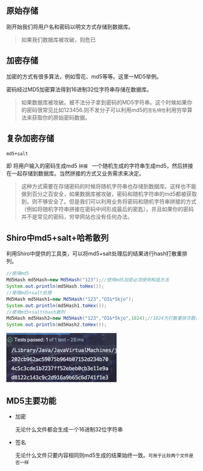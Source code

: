 ## 原始存储

刚开始我们将用户名和密码以明文方式存储到数据库。

> 如果我们数据库被攻破，则危已

## 加密存储

加密的方式有很多算法，例如雪花、md5等等。这里一MD5举例。

密码经过MD5加密算法得到16进制32位字符串存储在数据库。

> 如果数据库被攻破。被不法分子拿到密码的MD5字符串。这个时候如果你的密码很常见比如123456.则不发分子可以利用md5的`签名特性`利用穷举算法来获取你的原始密码数据。

## 复杂加密存储

`md5+salt `

即 将用户输入的密码生成md5   `拼接 `  一个随机生成的字符串生成md5，然后拼接在一起存储到数据库。当然拼接的方式又业务需求来决定。

> 这种方式需要在存储密码的时候将随机字符串也存储到数据库。这样也不能做到百分之百安全，如果数据库被攻破，密码和随机字符串的md5都被获取到，则不够安全了。但是我们可以利用业务将密码和随机字符串拼接的方式（例如将随机字符串拼接在密码中间形成最后的密匙）。并且如果你的密码并不是常见的密码，穷举网站也没有任何办法。

## Shiro中md5+salt+哈希散列

利用Shiro中提供的工具类，可以将md5+salt处理后的结果进行hash打散重排列。

```java
//使用md5
Md5Hash md5Hash=new Md5Hash("123");//使用md5加密必须使用构造方法
System.out.println(md5Hash.toHex());
//使用md5+salt处理
Md5Hash md5Hash1=new Md5Hash("123","OI&*5kjo");
System.out.println(md5Hash1.toHex());
//使用md5+salt+hash散列
Md5Hash md5Hash2=new Md5Hash("123","OI&*5kjo",1024);//1024为打散重排次数，次数越多越安全
System.out.println(md5Hash2.toHex());
```

![image-20201122134043706](密码存储.assets/image-20201122134043706.png)

## MD5主要功能

* 加密

	无论什么文件都会生成一个16进制32位字符串

* 签名

	无论什么文件只要内容相同则md5生成的结果始终一致。`可用于比较两个文件是否一样`
	
	

